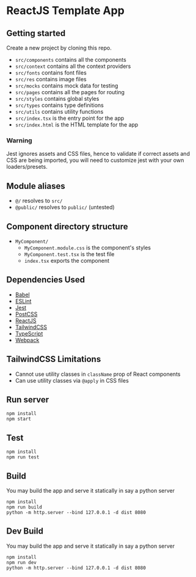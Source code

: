 # ReactJS Template App

## Getting started
Create a new project by cloning this repo.

- `src/components` contains all the components
- `src/context` contains all the context providers
- `src/fonts` contains font files
- `src/res` contains image files
- `src/mocks` contains mock data for testing
- `src/pages` contains all the pages for routing
- `src/styles` contains global styles
- `src/types` contains type definitions
- `src/utils` contains utility functions
- `src/index.tsx` is the entry point for the app
- `src/index.html` is the HTML template for the app

### Warning
Jest ignores assets and CSS files, hence to validate if correct assets and CSS are being imported, you will need to customize jest with your own loaders/presets.

## Module aliases
- `@/` resolves to `src/`
- `@public/` resolves to `public/` (untested)

## Component directory structure
- `MyComponent/`
  - `MyComponent.module.css` is the component's styles
  - `MyComponent.test.tsx` is the test file
  - `index.tsx` exports the component

## Dependencies Used
- [Babel](https://babeljs.io/)
- [ESLint](https://eslint.org/)
- [Jest](https://jestjs.io/)
- [PostCSS](https://postcss.org/)
- [ReactJS](https://reactjs.org/)
- [TailwindCSS](https://tailwindcss.com/)
- [TypeScript](https://www.typescriptlang.org/)
- [Webpack](https://webpack.js.org/)

## TailwindCSS Limitations
- Cannot use utility classes in `className` prop of React components
- Can use utility classes via `@apply` in CSS files

## Run server
```
npm install
npm start
```

## Test
```
npm install
npm run test
```

## Build
You may build the app and serve it statically in say a python server
```
npm install
npm run build
python -m http.server --bind 127.0.0.1 -d dist 8080
```

## Dev Build
You may build the app and serve it statically in say a python server
```
npm install
npm run dev
python -m http.server --bind 127.0.0.1 -d dist 8080
```
